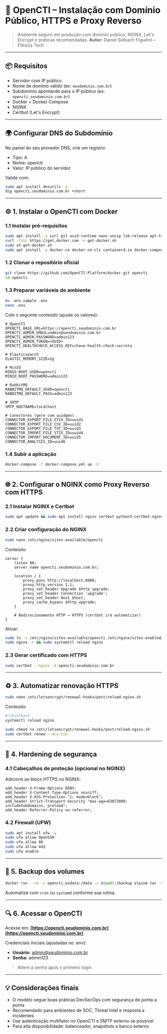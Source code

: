 # 🧠 OpenCTI – Instalação com Domínio Público, HTTPS e Proxy Reverso

> Ambiente seguro em produção com domínio público, NGINX, Let's Encrypt e práticas recomendadas.
> **Autor:** Daniel Selbach Figueiró – Efésios Tech

---

## 📦 Requisitos

* Servidor com IP público
* Nome de domínio válido (ex: `seudominio.com.br`)
* Subdomínio apontando para o IP público (ex: `opencti.seudominio.com.br`)
* Docker + Docker Compose
* NGINX
* Certbot (Let's Encrypt)

---

## 🌍 Configurar DNS do Subdomínio

No painel do seu provedor DNS, crie um registro:

* Tipo: A
* Nome: opencti
* Valor: IP público do servidor

Valide com:

```bash
sudo apt install dnsutils -y  
dig opencti.seudominio.com.br +short
```

---

## ⚙️ 1. Instalar o OpenCTI com Docker

### 1.1 Instalar pré-requisitos

```bash
sudo apt install -y curl git uuid-runtime nano unzip lsb-release apt-transport-https ca-certificates
curl -fsSL https://get.docker.com -o get-docker.sh
sudo sh get-docker.sh
sudo apt install -y docker-ce docker-ce-cli containerd.io docker-compose-plugin docker-compose
```

### 1.2 Clonar o repositório oficial

```bash
git clone https://github.com/OpenCTI-Platform/docker.git opencti
cd opencti
```

### 1.3 Preparar variáveis de ambiente

```bash
mv .env.sample .env
nano .env
```

Cole o seguinte conteúdo (ajuste os valores):

```dotenv
# OpenCTI
OPENCTI_BASE_URL=https://opencti.seudominio.com.br
OPENCTI_ADMIN_EMAIL=admin@seudominio.com.br
OPENCTI_ADMIN_PASSWORD=admin123
OPENCTI_ADMIN_TOKEN=<UUID>
OPENCTI_HEALTHCHECK_ACCESS_KEY=chave-health-check-secreta

# Elasticsearch
ELASTIC_MEMORY_SIZE=2g

# MinIO
MINIO_ROOT_USER=opencti
MINIO_ROOT_PASSWORD=admin123

# RabbitMQ
RABBITMQ_DEFAULT_USER=opencti
RABBITMQ_DEFAULT_PASS=admin123

# SMTP
SMTP_HOSTNAME=localhost

# Conectores (gere com uuidgen)
CONNECTOR_EXPORT_FILE_STIX_ID=uuid1
CONNECTOR_EXPORT_FILE_CSV_ID=uuid2
CONNECTOR_EXPORT_FILE_TXT_ID=uuid3
CONNECTOR_IMPORT_FILE_STIX_ID=uuid4
CONNECTOR_IMPORT_DOCUMENT_ID=uuid5
CONNECTOR_ANALYSIS_ID=uuid6
```

### 1.4 Subir a aplicação

```bash
docker-compose -f docker-compose.yml up -d
```

---

## 🌐 2. Configurar o NGINX como Proxy Reverso com HTTPS

### 2.1 Instalar NGINX e Certbot

```bash
sudo apt update && sudo apt install nginx certbot python3-certbot-nginx -y
```

### 2.2 Criar configuração do NGINX

```bash
sudo nano /etc/nginx/sites-available/opencti
```

Conteúdo:

```nginx
server {
    listen 80;
    server_name opencti.seudominio.com.br;

    location / {
        proxy_pass http://localhost:8080;
        proxy_http_version 1.1;
        proxy_set_header Upgrade $http_upgrade;
        proxy_set_header Connection 'upgrade';
        proxy_set_header Host $host;
        proxy_cache_bypass $http_upgrade;
    }

    # Redirecionamento HTTP → HTTPS (certbot irá automatizar)
}
```

Ativar:

```bash
sudo ln -s /etc/nginx/sites-available/opencti /etc/nginx/sites-enabled/
sudo nginx -t && sudo systemctl reload nginx
```

### 2.3 Gerar certificado com HTTPS

```bash
sudo certbot --nginx -d opencti.seudominio.com.br
```

---

## ♻️ 3. Automatizar renovação HTTPS

```bash
sudo nano /etc/letsencrypt/renewal-hooks/post/reload-nginx.sh
```

Conteúdo:

```bash
#!/bin/bash
systemctl reload nginx
```

```bash
sudo chmod +x /etc/letsencrypt/renewal-hooks/post/reload-nginx.sh
sudo certbot renew --dry-run
```

---

## 🔐 4. Hardening de segurança

### 4.1 Cabeçalhos de proteção (opcional no NGINX)

Adicione ao bloco HTTPS no NGINX:

```nginx
add_header X-Frame-Options DENY;
add_header X-Content-Type-Options nosniff;
add_header X-XSS-Protection "1; mode=block";
add_header Strict-Transport-Security "max-age=63072000; includeSubdomains; preload";
add_header Referrer-Policy no-referrer;
```

### 4.2 Firewall (UFW)

```bash
sudo apt install ufw -y
sudo ufw allow OpenSSH
sudo ufw allow 80
sudo ufw allow 443
sudo ufw enable
```

---

## 📆 5. Backup dos volumes

```bash
docker run --rm -v opencti_esdata:/data -v $(pwd):/backup alpine tar -czf /backup/esdata.tar.gz -C /data .
```

Automatize com `cron` ou `systemd` conforme sua rotina.

---

## 🔍 6. Acessar o OpenCTI

Acesse em:
**[https://opencti.seudominio.com.br](https://opencti.seudominio.com.br)**

Credenciais iniciais (ajustadas no .env):

* **Usuário:** [admin@seudominio.com.br](mailto:admin@seudominio.com.br)
* **Senha:** admin123

> Altere a senha após o primeiro login.

---

## 💡 Considerações finais

* O modelo segue boas práticas DevSecOps com segurança de ponta a ponta
* Recomendado para ambientes de SOC, Threat Intel e resposta a incidentes
* Use autenticação multifator no OpenCTI e SMTP externo se possível
* Para alta disponibilidade: balanceador, snapshots e banco externo

